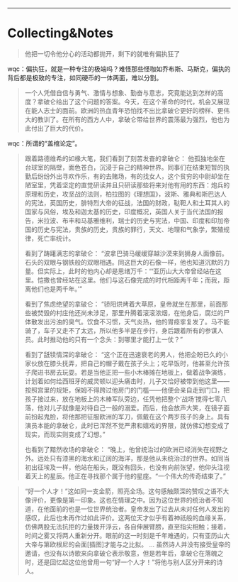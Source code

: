 


---

# Collecting&Notes

> 他把一切令他分心的活动都抛开，剩下的就唯有偏执狂了

wqc：偏执狂，就是一种专注的极端吗？难怪那些怪咖如乔布斯、马斯克，偏执的背后都是极致的专注，如同硬币的一体两面，难以分割。

> 一个人凭借自信与勇气、激情与想象、勤奋与意志，究竟能达到怎样的高度？拿破仑给出了这个问题的答案。今天，在这个革命的时代，机会又展现在能人志士的面前。欧洲的热血青年恐怕找不出比拿破仑更好的榜样、更伟大的教训了。在所有的西方人中，拿破仑带给世界的震荡最为强烈，他也为此付出了巨大的代价。

wqc：所谓的“盖棺论定”。


> 跟着路德维希的如椽大笔，我们看到了刻苦发奋的拿破仑：
> 	他孤独地坐在台球室的隔壁，面色苍白，沉浸于自己的精神世界。同事们在结束短暂的执勤后纷纷外出寻欢作乐，有的去赌场，有的找女人，这个贫穷的中尉却坐在陋室里，凭着坚定的直觉研读并且只研读那些将来对他有用的东西：炮兵的原理和历史，攻坚战的法则，柏拉图的《理想国》，波斯、雅典和斯巴达人的宪法，英国历史，腓特烈大帝的征战，法国的财政，鞑靼人和土耳其人的国家与风俗，埃及和迦太基的历史，印度概况，英国人关于当代法国的报告，米拉波、布丰和马基雅维利，瑞士的历史与宪法，中国、印度和印加帝国的历史与宪法，贵族的历史，贵族的罪行，天文、地理和气象学，繁殖规律，死亡率统计。
> 	
> 看到了踌躇满志的拿破仑：
> 	“波拿巴骑马缓缓穿越沙漠来到狮身人面像前。石头的双眼与钢铁般的双眼相遇。同这巨大的石像一样，他也知道沉默的力量。但实际上，此时的他内心却是思绪万千：“‘亚历山大大帝曾经站在这里。恺撒也曾经站在这里。他们与这石像完成的时代相距两千年；而我，距离他们也是两千年。’”
> 	
> 看到了焦虑绝望的拿破仑：
> 	“骄阳烘烤着大草原，皇帝就坐在那里，前面那些被焚毁的村庄他还尚未涉足，那里升腾着滚滚浓烟，在他身后，腐烂的尸体散发出污浊的臭气。饮食不习惯，天气炎热，他的胃痉挛复发了。马不能骑了，车子又走不了太远，所以他多半是在步行，身后跟着所有的参谋人员。此时推动他的只有一个念头：到哪里才能打上一仗？”
> 	
> 看到了舐犊情深的拿破仑：
> 	“这个正在迅速衰老的男人，他把企盼已久的小家伙放在膝头抚弄，把自己的帽子戴在孩子头上；吃早饭时，他甚至允许孩子爬进书房去玩耍。若是当他正把一些小木棒摊在地板上，做着战争演练，计划着如何给西班牙的威灵顿以迎头痛击时，儿子又恰好被带到他这里——按照宫里的规矩，保姆不得跨过他房门的门槛——他便会亲自走到门口，把孩子接过来，放在地板上的木棒军队旁边，任凭他把整个‘战场’搅得七零八落，他对儿子就像是对待自己一般的溺爱。而后，他会放声大笑，在镜子面前扮起鬼脸，将他那把征服欧洲的军刀，佩戴在这个两岁孩子的身上。具有演员本能的拿破仑，此时已浑然不觉严肃和嬉戏的界限，就仿佛幻想变成了现实，而现实则变成了幻想。”
> 	
> 也看到了黯然收场的拿破仑：
> 	“晚上，他曾统治过的欧洲已经消失在视野之外。远处只有漆黑的海水和辽阔的海洋，那是他从未统治过的世界。如同当初出征埃及一样，他站在船头，既没有回头，也没有向前张望，他仰头注视着天上的星辰。他正在寻找那个属于他的星座。“一个伟大的传奇结束了。”


> “好一个人才！”这如同一支金箭，照亮全场。这句感触颇深的赞叹之语不大像评价，更像是第一印象。这也在情理之中。因为这位世界的统治者不知道，在他面前的也是一位世界统治者。皇帝发出了过去从未对任何人发出的感叹，此后也未再作过如此评价。这两位天才似乎有着神祇般的血缘关系，仿佛两股无法抗拒的力量拨开浮云，各自伸展臂膀，直至指尖相触；接着，时间之雾又将两人重新分开。眼前的这一时刻是千年难遇的，只有亚历山大大帝与第欧根尼的会面[插图]才能与之比拟。
> ...
> 虽然诗人并没有接受皇帝的邀请，也没有以诗歌来向拿破仑表示敬意，但是若年后，拿破仑在落魄之时，还是回忆起这位他曾用一句“好一个人才！”将他与别人区分开来的诗人。


